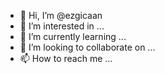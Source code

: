 - 👋 Hi, I’m @ezgicaan
- 👀 I’m interested in ...
- 🌱 I’m currently learning ...
- 💞️ I’m looking to collaborate on ...
- 📫 How to reach me ...

<!---
ezgicaan/ezgicaan is a ✨ special ✨ repository because its `README.md` (this file) appears on your GitHub profile.
You can click the Preview link to take a look at your changes.
--->
